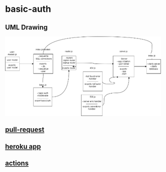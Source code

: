 # basic-auth
## UML Drawing
![](./assets/UML.png)
## [pull-request](https://github.com/Mhsalameh/basic-auth/pull/2)
## [heroku app](https://mohammad-basic-auth.herokuapp.com/)
## [actions](https://github.com/Mhsalameh/basic-auth/actions)
